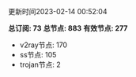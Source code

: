 更新时间2023-02-14 00:52:04

**总订阅: 73**
**总节点: 883**
**有效节点: 277**
- v2ray节点: 170
- ss节点: 105
- trojan节点: 2
